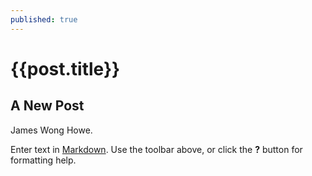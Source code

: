 ```yaml
---
published: true
---
```

<h1>{{post.title}}</h1>

## A New Post

James Wong Howe.

Enter text in [Markdown](http://daringfireball.net/projects/markdown/). Use the toolbar above, or click the **?** button for formatting help.
